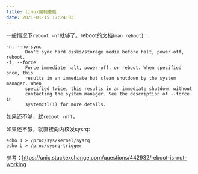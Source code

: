 ```yaml
---
title: linux强制重启
date: 2021-01-15 17:24:03
---
```


一般情况下`reboot -nf`就够了。reboot的文档(`man reboot`)：

```
-n, --no-sync
       Don't sync hard disks/storage media before halt, power-off, reboot.
-f, --force
       Force immediate halt, power-off, or reboot. When specified once, this
       results in an immediate but clean shutdown by the system manager. When
       specified twice, this results in an immediate shutdown without
       contacting the system manager. See the description of --force in
       systemctl(1) for more details.
```

如果还不够，就`reboot -nff`。

如果还不够，就直接向内核发sysrq:

```shell
echo 1 > /proc/sys/kernel/sysrq
echo b > /proc/sysrq-trigger
```

参考：<https://unix.stackexchange.com/questions/442932/reboot-is-not-working>
